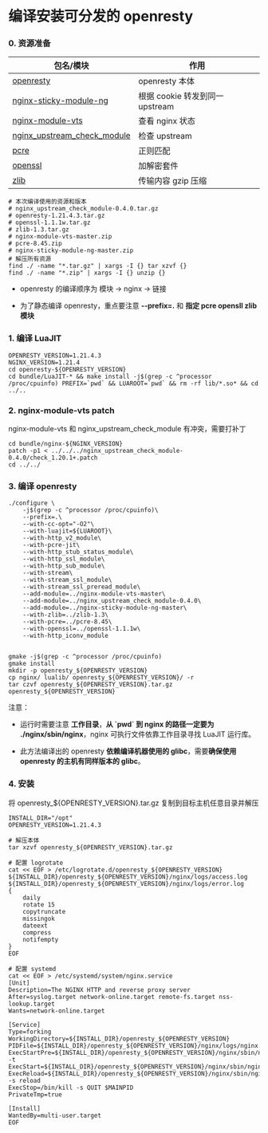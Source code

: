 # 编译安装可分发的 openresty

### 0. 资源准备

| 包名/模块 | 作用 |
|----------|------|
| [openresty](https://openresty.org/cn/download.html)                                       | openresty 本体                    |
| [nginx-sticky-module-ng](https://github.com/Refinitiv/nginx-sticky-module-ng)             | 根据 cookie 转发到同一 upstream   |
| [nginx-module-vts](https://github.com/vozlt/nginx-module-vts)                             | 查看 nginx 状态                   |
| [nginx_upstream_check_module](https://github.com/yaoweibin/nginx_upstream_check_module)   | 检查 upstream                     |
| [pcre](https://sourceforge.net/projects/pcre/files/pcre/)                                 | 正则匹配                          |
| [openssl](https://www.openssl.org/source/)                                                | 加解密套件                        |
| [zlib](https://zlib.net/)                                                                 | 传输内容 gzip 压缩                |


```shell
# 本次编译使用的资源和版本
# nginx_upstream_check_module-0.4.0.tar.gz
# openresty-1.21.4.3.tar.gz
# openssl-1.1.1w.tar.gz
# zlib-1.3.tar.gz
# nginx-module-vts-master.zip
# pcre-8.45.zip
# nginx-sticky-module-ng-master.zip
# 解压所有资源
find ./ -name "*.tar.gz" | xargs -I {} tar xzvf {}
find ./ -name "*.zip" | xargs -I {} unzip {}
```
- openresty 的编译顺序为 模块 -> nginx -> 链接

- 为了静态编译 openresty，重点要注意 **--prefix=.** 和 **指定 pcre opensll zlib 模块**

### 1. 编译 LuaJIT

```shell
OPENRESTY_VERSION=1.21.4.3
NGINX_VERSION=1.21.4
cd openresty-${OPENRESTY_VERSION}
cd bundle/LuaJIT-* && make install -j$(grep -c ^processor /proc/cpuinfo) PREFIX=`pwd` && LUAROOT=`pwd` && rm -rf lib/*.so* && cd ../..
```

### 2. nginx-module-vts patch

nginx-module-vts 和 nginx_upstream_check_module 有冲突，需要打补丁

```shell
cd bundle/nginx-${NGINX_VERSION}
patch -p1 < ../../../nginx_upstream_check_module-0.4.0/check_1.20.1+.patch
cd ../../
```

### 3. 编译 openresty

```shell
./configure \
    -j$(grep -c ^processor /proc/cpuinfo)\
    --prefix=.\
    --with-cc-opt="-O2"\
    --with-luajit=${LUAROOT}\
    --with-http_v2_module\
    --with-pcre-jit\
    --with-http_stub_status_module\
    --with-http_ssl_module\
    --with-http_sub_module\
    --with-stream\
    --with-stream_ssl_module\
    --with-stream_ssl_preread_module\
    --add-module=../nginx-module-vts-master\
    --add-module=../nginx_upstream_check_module-0.4.0\
    --add-module=../nginx-sticky-module-ng-master\
    --with-zlib=../zlib-1.3\
    --with-pcre=../pcre-8.45\
    --with-openssl=../openssl-1.1.1w\
    --with-http_iconv_module


gmake -j$(grep -c ^processor /proc/cpuinfo)
gmake install
mkdir -p openresty_${OPENRESTY_VERSION}
cp nginx/ lualib/ openresty_${OPENRESTY_VERSION}/ -r
tar czvf openresty_${OPENRESTY_VERSION}.tar.gz openresty_${OPENRESTY_VERSION}
```

注意：

- 运行时需要注意 **工作目录**，**从 \`pwd\` 到 nginx 的路径一定要为 ./nginx/sbin/nginx**，nginx 可执行文件依靠工作目录寻找 LuaJIT 运行库。

- 此方法编译出的 openresty **依赖编译机器使用的 glibc**，需要**确保使用 openresty 的主机有同样版本的 glibc**。

### 4. 安装

将 openresty_${OPENRESTY_VERSION}.tar.gz 复制到目标主机任意目录并解压
```shell
INSTALL_DIR="/opt"
OPENRESTY_VERSION=1.21.4.3

# 解压本体
tar xzvf openresty_${OPENRESTY_VERSION}.tar.gz

# 配置 logrotate
cat << EOF > /etc/logrotate.d/openresty_${OPENRESTY_VERSION}
${INSTALL_DIR}/openresty_${OPENRESTY_VERSION}/nginx/logs/access.log
${INSTALL_DIR}/openresty_${OPENRESTY_VERSION}/nginx/logs/error.log
{
    daily
    rotate 15
    copytruncate
    missingok
    dateext
    compress
    notifempty
}
EOF

# 配置 systemd
cat << EOF > /etc/systemd/system/nginx.service
[Unit]
Description=The NGINX HTTP and reverse proxy server
After=syslog.target network-online.target remote-fs.target nss-lookup.target
Wants=network-online.target

[Service]
Type=forking
WorkingDirectory=${INSTALL_DIR}/openresty_${OPENRESTY_VERSION}
PIDFile=${INSTALL_DIR}/openresty_${OPENRESTY_VERSION}/nginx/logs/nginx.pid
ExecStartPre=${INSTALL_DIR}/openresty_${OPENRESTY_VERSION}/nginx/sbin/nginx -t
ExecStart=${INSTALL_DIR}/openresty_${OPENRESTY_VERSION}/nginx/sbin/nginx
ExecReload=${INSTALL_DIR}/openresty_${OPENRESTY_VERSION}/nginx/sbin/nginx -s reload
ExecStop=/bin/kill -s QUIT $MAINPID
PrivateTmp=true

[Install]
WantedBy=multi-user.target
EOF
```